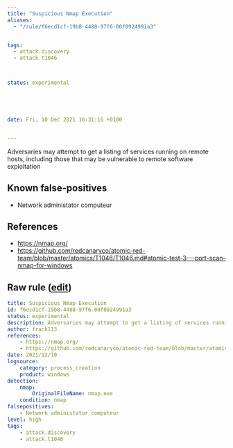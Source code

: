 ```yaml
---
title: "Suspicious Nmap Execution"
aliases:
  - "/rule/f6ecd1cf-19b8-4488-97f6-00f0924991a3"


tags:
  - attack.discovery
  - attack.t1046



status: experimental





date: Fri, 10 Dec 2021 16:31:16 +0100


---
```


Adversaries may attempt to get a listing of services running on remote hosts, including those that may be vulnerable to remote software exploitation

<!--more-->


## Known false-positives

* Network administator computeur



## References

* https://nmap.org/
* https://github.com/redcanaryco/atomic-red-team/blob/master/atomics/T1046/T1046.md#atomic-test-3---port-scan-nmap-for-windows


## Raw rule ([edit](https://github.com/SigmaHQ/sigma/edit/master/rules/windows/process_creation/proc_creation_win_susp_nmap.yml))
```yaml
title: Suspicious Nmap Execution
id: f6ecd1cf-19b8-4488-97f6-00f0924991a3
status: experimental
description: Adversaries may attempt to get a listing of services running on remote hosts, including those that may be vulnerable to remote software exploitation
author: frack113
references:
    - https://nmap.org/
    - https://github.com/redcanaryco/atomic-red-team/blob/master/atomics/T1046/T1046.md#atomic-test-3---port-scan-nmap-for-windows
date: 2021/12/10
logsource:
    category: process_creation
    product: windows
detection:
    nmap:
        OriginalFileName: nmap.exe
    condition: nmap 
falsepositives:
    - Network administator computeur
level: high
tags:
    - attack.discovery
    - attack.t1046
```
